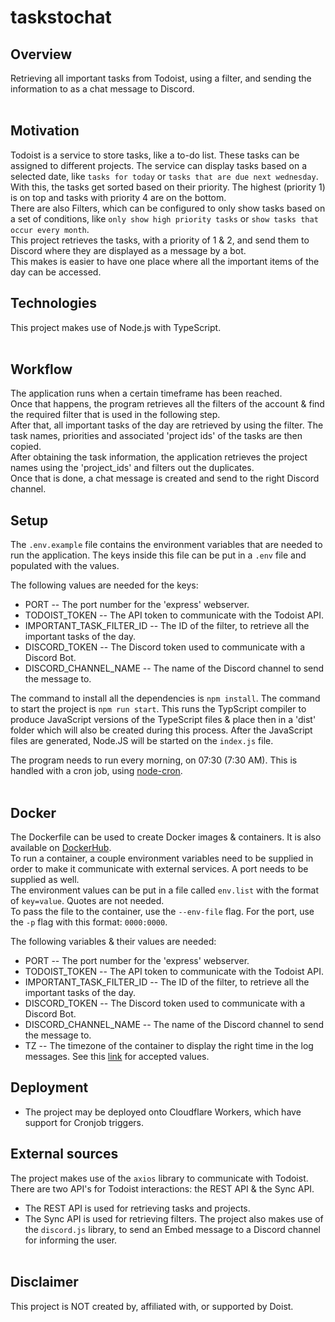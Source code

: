 # taskstochat

## Overview
Retrieving all important tasks from Todoist, using a filter, and sending the information to as a chat message to Discord. <br><br>

## Motivation
Todoist is a service to store tasks, like a to-do list. These tasks can be assigned to different projects.
The service can display tasks based on a selected date, like `tasks for today` or `tasks that are due next wednesday`. With this, the tasks get sorted based on their priority. The highest (priority 1) is on top and tasks with priority 4 are on the bottom. <br>
There are also Filters, which can be configured to only show tasks based on a set of conditions, like `only show high priority tasks` or `show tasks that occur every month`. <br>
This project retrieves the tasks, with a priority of 1 & 2, and send them to Discord where they are displayed as a message by a bot. <br>
This makes is easier to have one place where all the important items of the day can be accessed.

## Technologies
This project makes use of Node.js with TypeScript. <br><br>

## Workflow
The application runs when a certain timeframe has been reached. <br>
Once that happens, the program retrieves all the filters of the account & find the required filter that is used in the following step. <br>
After that, all important tasks of the day are retrieved by using the filter. The task names, priorities and associated 'project ids' of the tasks are then copied. <br>
After obtaining the task information, the application retrieves the project names using the 'project_ids' and filters out the duplicates. <br>
Once that is done, a chat message is created and send to the right Discord channel.

## Setup
The `.env.example` file contains the environment variables that are needed to run the application. The keys inside this file can be put in a `.env` file and populated with the values. <br>

The following values are needed for the keys:
* PORT -- The port number for the 'express' webserver.
* TODOIST_TOKEN -- The API token to communicate with the Todoist API.
* IMPORTANT_TASK_FILTER_ID -- The ID of the filter, to retrieve all the important tasks of the day.
* DISCORD_TOKEN -- The Discord token used to communicate with a Discord Bot.
* DISCORD_CHANNEL_NAME -- The name of the Discord channel to send the message to.

The command to install all the dependencies is `npm install`.
The command to start the project is `npm run start`. This runs the TypScript compiler to produce JavaScript versions of the TypeScript files & place then in a 'dist' folder which will also be created during this process.
After the JavaScript files are generated, Node.JS will be started on the `index.js` file.

The program needs to run every morning, on 07:30 (7:30 AM). This is handled with a cron job, using [node-cron](https://www.digitalocean.com/community/tutorials/nodejs-cron-jobs-by-examples). <br><br>

## Docker
The Dockerfile can be used to create Docker images & containers. It is also available on [DockerHub](https://hub.docker.com/repository/docker/mrtech12/taskstochat). <br>
To run a container, a couple environment variables need to be supplied in order to make it communicate with external services. A port needs to be supplied as well. <br>
The environment values can be put in a file called `env.list` with the format of `key=value`. Quotes are not needed. <br> To pass the file to the container, use the `--env-file` flag. For the port, use the `-p` flag with this format: `0000:0000`.

The following variables & their values are needed:
* PORT -- The port number for the 'express' webserver.
* TODOIST_TOKEN -- The API token to communicate with the Todoist API.
* IMPORTANT_TASK_FILTER_ID -- The ID of the filter, to retrieve all the important tasks of the day.
* DISCORD_TOKEN -- The Discord token used to communicate with a Discord Bot.
* DISCORD_CHANNEL_NAME -- The name of the Discord channel to send the message to.
* TZ -- The timezone of the container to display the right time in the log messages. See this [link](https://en.wikipedia.org/wiki/List_of_tz_database_time_zones) for accepted values.

## Deployment
* The project may be deployed onto Cloudflare Workers, which have support for Cronjob triggers.

## External sources
The project makes use of the `axios` library to communicate with Todoist. <br>
There are two API's for Todoist interactions: the REST API & the Sync API.
* The REST API is used for retrieving tasks and projects.
* The Sync API is used for retrieving filters.
The project also makes use of the `discord.js` library, to send an Embed message to a Discord channel for informing the user. <br><br>


## Disclaimer
This project is NOT created by, affiliated with, or supported by Doist.